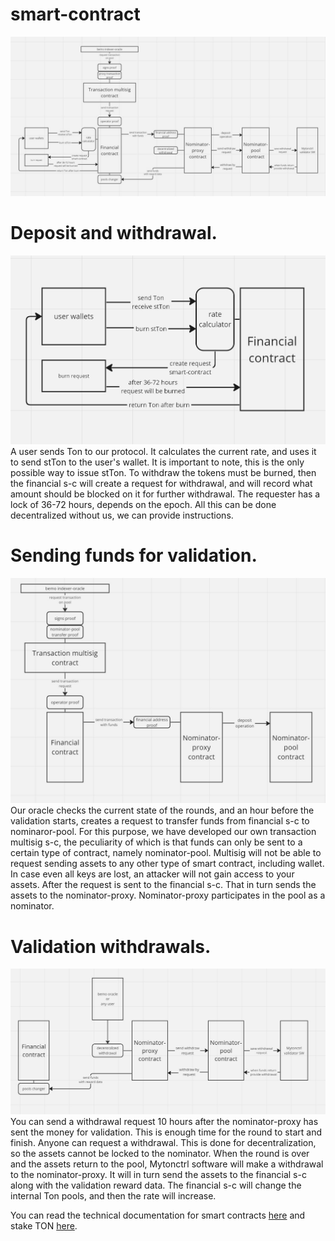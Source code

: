 # smart-contract
![272541268-aee9057d-0df6-4020-9b18-18bb27dc6464.png](272541268-aee9057d-0df6-4020-9b18-18bb27dc6464.png)

# Deposit and withdrawal. 
![272541216-7c24175b-fedf-4fe3-8da7-ef7150ddc669.png](272541216-7c24175b-fedf-4fe3-8da7-ef7150ddc669.png)
    A user sends Ton to our protocol. It calculates the current rate, and uses it to send stTon to the user's wallet. It is important to note, this is the only possible way to issue stTon. 
To withdraw the tokens must be burned, then the financial s-c will create a request for withdrawal, and will record what amount should be blocked on it for further withdrawal. The requester has a lock of 36-72 hours, depends on the epoch. All this can be done decentralized without us, we can provide instructions.

# Sending funds for validation.
![272541236-fea02d92-e956-48de-8c63-361242380e53.png](272541236-fea02d92-e956-48de-8c63-361242380e53.png)
    Our oracle checks the current state of the rounds, and an hour before the validation starts, creates a request to transfer funds from financial s-c to nominaror-pool. For this purpose, we have developed our own transaction multisig s-c, the peculiarity of which is that funds can only be sent to a certain type of contract, namely nominator-pool. Multisig will not be able to request sending assets to any other type of smart contract, including wallet. In case even all keys are lost, an attacker will not gain access to your assets. 
After the request is sent to the financial s-c. That in turn sends the assets to the nominator-proxy. Nominator-proxy participates in the pool as a nominator.

# Validation withdrawals.
![272541252-966089aa-793c-4d17-b0e6-7691f72c61b7.png](272541252-966089aa-793c-4d17-b0e6-7691f72c61b7.png)
    You can send a withdrawal request 10 hours after the nominator-proxy has sent the money for validation. This is enough time for the round to start and finish. Anyone can request a withdrawal. This is done for decentralization, so the assets cannot be locked to the nominator. When the round is over and the assets return to the pool, Mytonctrl software will make a withdrawal to the nominator-proxy. It will in turn send the assets to the financial s-c along with the validation reward data. The financial s-c will change the internal Ton pools, and then the rate will increase.

You can read the technical documentation for smart contracts [here](https://github.com/bemo-fi/smart-contracts-v2-docs) and stake TON [here](https://app.bemo.fi/).
